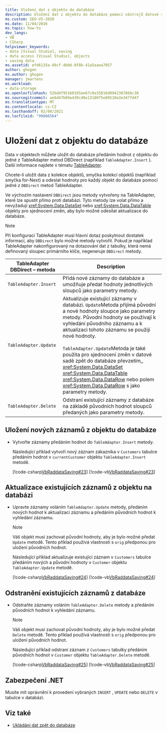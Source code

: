 ```yaml
---
title: Uložení dat z objektu do databáze
description: Uložení dat z objektu do databáze pomocí nástrojů datové sady v sadě Visual Studio. Přečtěte si, jak uložit nové záznamy, aktualizovat existující záznamy a odstranit existující záznamy.
ms.custom: SEO-VS-2020
ms.date: 11/04/2016
ms.topic: how-to
dev_langs:
- VB
- CSharp
helpviewer_keywords:
- data [Visual Studio], saving
- data access [Visual Studio], objects
- saving data
ms.assetid: efd6135a-40cf-4b0d-8f8b-41a5aaea7057
author: ghogen
ms.author: ghogen
manager: jmartens
ms.workload:
- data-storage
ms.openlocfilehash: 52bd4f95160165ee67c0a35816d094238786bc38
ms.sourcegitcommit: ae6d47b09a439cd0e13180f5e89510e3e347fd47
ms.translationtype: MT
ms.contentlocale: cs-CZ
ms.lasthandoff: 02/08/2021
ms.locfileid: "99866564"
---
```

# <a name="save-data-from-an-object-to-a-database"></a>Uložení dat z objektu do databáze

Data v objektech můžete uložit do databáze předáním hodnot z objektu do jedné z TableAdapter metod DBDirect (například `TableAdapter.Insert` ). Další informace najdete v tématu [TableAdapter](../data-tools/create-and-configure-tableadapters.md).

Chcete-li uložit data z kolekce objektů, smyčka kolekcí objektů (například smyčka for-Next) a odeslat hodnoty pro každý objekt do databáze pomocí jedné z `DBDirect` metod TableAdapter.

Ve výchozím nastavení `DBDirect` jsou metody vytvořeny na TableAdapter, které lze spustit přímo proti databázi. Tyto metody lze volat přímo a nevyžadují <xref:System.Data.DataSet> nebo <xref:System.Data.DataTable> objekty pro sjednocení změn, aby bylo možné odesílat aktualizace do databáze.

> [!NOTE]
> Při konfiguraci TableAdapter musí hlavní dotaz poskytnout dostatek informací, aby `DBDirect` bylo možné metody vytvořit. Pokud je například TableAdapter nakonfigurovaný na dotazování dat z tabulky, která nemá definovaný sloupec primárního klíče, negeneruje `DBDirect` metody.

|TableAdapter DBDirect – metoda|Description|
| - |-----------------|
|`TableAdapter.Insert`|Přidá nové záznamy do databáze a umožňuje předat hodnoty jednotlivých sloupců jako parametry metody.|
|`TableAdapter.Update`|Aktualizuje existující záznamy v databázi. `Update`Metoda přijímá původní a nové hodnoty sloupce jako parametry metody. Původní hodnoty se používají k vyhledání původního záznamu a k aktualizaci tohoto záznamu se použijí nové hodnoty.<br /><br /> `TableAdapter.Update`Metoda je také použita pro sjednocení změn v datové sadě zpět do databáze převzetím,, <xref:System.Data.DataSet> <xref:System.Data.DataTable> <xref:System.Data.DataRow> nebo polem <xref:System.Data.DataRow> s jako parametry metody.|
|`TableAdapter.Delete`|Odstraní existující záznamy z databáze na základě původních hodnot sloupců předaných jako parametry metody.|

## <a name="to-save-new-records-from-an-object-to-a-database"></a>Uložení nových záznamů z objektu do databáze

- Vytvořte záznamy předáním hodnot do `TableAdapter.Insert` metody.

     Následující příklad vytvoří nový záznam zákazníka v `Customers` tabulce předáním hodnot v `currentCustomer` objektu `TableAdapter.Insert` metodě.

     [!code-csharp[VbRaddataSaving#23](../data-tools/codesnippet/CSharp/save-data-from-an-object-to-a-database_1.cs)]
     [!code-vb[VbRaddataSaving#23](../data-tools/codesnippet/VisualBasic/save-data-from-an-object-to-a-database_1.vb)]

## <a name="to-update-existing-records-from-an-object-to-a-database"></a>Aktualizace existujících záznamů z objektu na databázi

- Upravte záznamy voláním `TableAdapter.Update` metody, předáním nových hodnot k aktualizaci záznamu a předáním původních hodnot k vyhledání záznamu.

    > [!NOTE]
    > Váš objekt musí zachovat původní hodnoty, aby je bylo možné předat `Update` metodě. Tento příklad používá vlastnosti s `orig` předponou pro uložení původních hodnot.

     Následující příklad aktualizuje existující záznam v `Customers` tabulce předáním nových a původní hodnoty v `Customer` objektu `TableAdapter.Update` metodě.

     [!code-csharp[VbRaddataSaving#24](../data-tools/codesnippet/CSharp/save-data-from-an-object-to-a-database_2.cs)]
     [!code-vb[VbRaddataSaving#24](../data-tools/codesnippet/VisualBasic/save-data-from-an-object-to-a-database_2.vb)]

## <a name="to-delete-existing-records-from-a-database"></a>Odstranění existujících záznamů z databáze

- Odstraňte záznamy voláním `TableAdapter.Delete` metody a předáním původních hodnot k vyhledání záznamu.

    > [!NOTE]
    > Váš objekt musí zachovat původní hodnoty, aby je bylo možné předat `Delete` metodě. Tento příklad používá vlastnosti s `orig` předponou pro uložení původních hodnot.

     Následující příklad odstraní záznam z `Customers` tabulky předáním původních hodnot v `Customer` objektu `TableAdapter.Delete` metodě.

     [!code-csharp[VbRaddataSaving#25](../data-tools/codesnippet/CSharp/save-data-from-an-object-to-a-database_3.cs)]
     [!code-vb[VbRaddataSaving#25](../data-tools/codesnippet/VisualBasic/save-data-from-an-object-to-a-database_3.vb)]

## <a name="net-security"></a>Zabezpečení .NET

Musíte mít oprávnění k provedení vybraných `INSERT` , `UPDATE` nebo `DELETE` v tabulce v databázi.

## <a name="see-also"></a>Viz také

- [Ukládání dat zpět do databáze](../data-tools/save-data-back-to-the-database.md)
